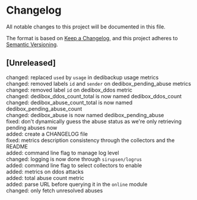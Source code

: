 # Changelog
All notable changes to this project will be documented in this file.

The format is based on [Keep a Changelog](https://keepachangelog.com/en/1.0.0/),
and this project adheres to [Semantic Versioning](https://semver.org/spec/v2.0.0.html).

## [Unreleased]

changed: replaced `used` by `usage` in dedibackup usage metrics  
changed: removed labels `id` and `sender` on dedibox_pending_abuse metrics  
changed: removed label `id` on dedibox_ddos metric  
changed: dedibox_ddos_count_total is now named dedibox_ddos_count  
changed: dedibox_abuse_count_total is now named dedibox_pending_abuse_count  
changed: dedibox_abuse is now named dedibox_pending_abuse  
fixed: don't dynamically guess the abuse status as we're only retrieving pending abuses now  
added: create a CHANGELOG file  
fixed: metrics description consistency through the collectors and the README  
added: command line flag to manage log level  
changed: logging is now done through `sirupsen/logrus`  
added: command line flag to select collectors to enable  
added: metrics on ddos attacks  
added: total abuse count metric  
added: parse URL before querying it in the `online` module  
changed: only fetch unresolved abuses  
